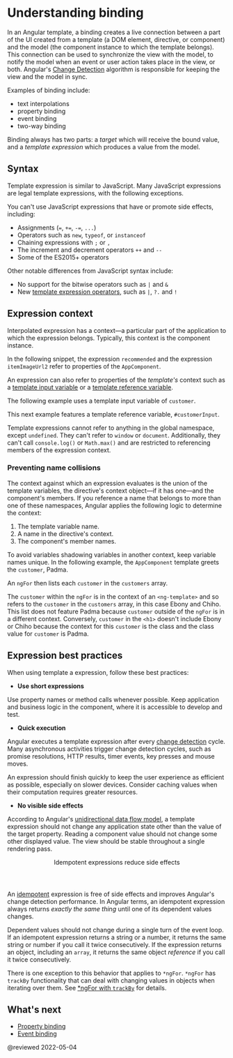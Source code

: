 # Understanding binding

In an Angular template, a binding creates a live connection between a part of the UI created from a template (a DOM element, directive, or component) and the model (the component instance to which the template belongs). This connection can be used to synchronize the view with the model, to notify the model when an event or user action takes place in the view, or both. Angular's [Change Detection](link?) algorithm is responsible for keeping the view and the model in sync.

Examples of binding include:

* text interpolations
* property binding
* event binding
* two-way binding

Binding always has two parts: a _target_ which will receive the bound value, and a _template expression_ which produces a value from the model.


## Syntax

Template expression is similar to JavaScript.
Many JavaScript expressions are legal template expressions, with the following exceptions.

You can't use JavaScript expressions that have or promote side effects, including:

* Assignments (`=`, `+=`, `-=`, `...`)
* Operators such as `new`, `typeof`, or `instanceof`
* Chaining expressions with <code>;</code> or <code>,</code>
* The increment and decrement operators `++` and `--`
* Some of the ES2015+ operators

Other notable differences from JavaScript syntax include:

* No support for the bitwise operators such as `|` and `&`
* New [template expression operators](guide/template-expression-operators), such as `|`, `?.` and `!`

## Expression context

Interpolated expression has a context&mdash;a particular part of the application to which the expression belongs.  Typically, this context is the component instance.

In the following snippet, the expression `recommended` and the expression `itemImageUrl2` refer to properties of the `AppComponent`.

<code-example path="interpolation/src/app/app.component.html" region="component-context" header="src/app/app.component.html"></code-example>

An expression can also refer to properties of the _template's_ context such as a [template input variable](guide/structural-directives#shorthand) or a [template reference variable](guide/template-reference-variables).

The following example uses a template input variable of `customer`.

<code-example path="interpolation/src/app/app.component.html" region="template-input-variable" header="src/app/app.component.html (template input variable)"></code-example>

This next example features a template reference variable, `#customerInput`.

<code-example path="interpolation/src/app/app.component.html" region="template-reference-variable" header="src/app/app.component.html (template reference variable)"></code-example>

<div class="alert is-helpful">

Template expressions cannot refer to anything in the global namespace, except `undefined`.  They can't refer to `window` or `document`.  Additionally, they can't call `console.log()` or `Math.max()` and are restricted to referencing members of the expression context.

</div>

### Preventing name collisions

The context against which an expression evaluates is the union of the template variables, the directive's context object&mdash;if it has one&mdash;and the component's members.
If you reference a name that belongs to more than one of these namespaces, Angular applies the following logic to determine the context:

1. The template variable name.
1. A name in the directive's context.
1. The component's member names.

To avoid variables shadowing variables in another context, keep variable names unique.
In the following example, the `AppComponent` template greets the `customer`, Padma.

An `ngFor` then lists each `customer` in the `customers` array.

<code-example path="interpolation/src/app/app.component.1.ts" region="var-collision" header="src/app/app.component.ts"></code-example>

The `customer` within the `ngFor` is in the context of an `<ng-template>` and so refers to the `customer` in the `customers` array, in this case Ebony and Chiho.
This list does not feature Padma because `customer` outside of the `ngFor` is in a different context.
Conversely, `customer` in the `<h1>` doesn't include Ebony or Chiho because the context for this `customer` is the class and the class value for `customer` is Padma.

## Expression best practices

When using template a expression, follow these best practices:

* **Use short expressions**

Use property names or method calls whenever possible.  Keep application and business logic in the component, where it is accessible to develop and test.

* **Quick execution**

Angular executes a template expression after every [change detection](guide/glossary#change-detection) cycle.  Many asynchronous activities trigger change detection cycles, such as promise resolutions, HTTP results, timer events, key presses and mouse moves.

An expression should finish quickly to keep the user experience as efficient as possible, especially on slower devices.  Consider caching values when their computation requires greater resources.

* **No visible side effects**

According to Angular's [unidirectional data flow model](guide/glossary#unidirectional-data-flow), a template expression should not change any application state other than the value of the target property.  Reading a component value should not change some other displayed value.  The view should be stable throughout a single rendering pass.

  <div class="callout is-important">
    <header>Idempotent expressions reduce side effects</header>

An [idempotent](https://en.wikipedia.org/wiki/Idempotence) expression is free of side effects and improves Angular's change detection performance.  In Angular terms, an idempotent expression always returns *exactly the same thing* until one of its dependent values changes.

Dependent values should not change during a single turn of the event loop.  If an idempotent expression returns a string or a number, it returns the same string or number if you call it twice consecutively.  If the expression returns an object, including an `array`, it returns the same object *reference* if you call it twice consecutively.

  </div>

  <div class="alert is-important">

There is one exception to this behavior that applies to `*ngFor`.  `*ngFor` has `trackBy` functionality that can deal with changing values in objects when iterating over them.  See [*ngFor with `trackBy`](guide/built-in-directives#ngfor-with-trackby) for details.

  </div>

## What's next

* [Property binding](guide/property-binding)
* [Event binding](guide/event-binding)

@reviewed 2022-05-04
